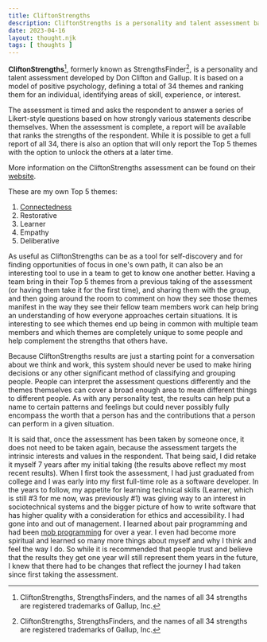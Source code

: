 ```yaml
---
title: CliftonStrengths
description: CliftonStrengths is a personality and talent assessment based on a model of positive psychology, defining a total of 34 themes and ranking them for an individual, identifying areas of skill, experience, or interest.
date: 2023-04-16
layout: thought.njk
tags: [ thoughts ]
---
```


**CliftonStrengths**[^1], formerly known as StrengthsFinder[^1], is a personality and talent assessment developed by Don
Clifton and Gallup. It is based on a model of positive psychology, defining a total of 34 themes and ranking them for an
individual, identifying areas of skill, experience, or interest.

The assessment is timed and asks the respondent to answer a series of Likert-style questions based on how strongly
various statements describe themselves. When the assessment is complete, a report will be available that ranks the
strengths of the respondent. While it is possible to get a full report of all 34, there is also an option that will only
report the Top 5 themes with the option to unlock the others at a later time.

More information on the CliftonStrengths assessment can be found on
their [website](https://www.gallup.com/cliftonstrengths/en/252137/home.aspx).

These are my own Top 5 themes:

1. [Connectedness](/connectedness)
2. Restorative
3. Learner
4. Empathy
5. Deliberative

As useful as CliftonStrengths can be as a tool for self-discovery and for finding opportunities of focus in one's own
path, it can also be an interesting tool to use in a team to get to know one another better. Having a team bring in
their Top 5 themes from a previous taking of the assessment (or having them take it for the first time), and sharing
them with the group, and then going around the room to comment on how they see those themes manifest in the way they see
their fellow team members work can help bring an understanding of how everyone approaches certain situations. It is
interesting to see which themes end up being in common with multiple team members and which themes are completely unique
to some people and help complement the strengths that others have.

Because CliftonStrengths results are just a starting point for a conversation about we think and work, this system
should never be used to make hiring decisions or any other significant method of classifying and grouping people. People
can interpret the assessment questions differently and the themes themselves can cover a broad enough area to mean
different things to different people. As with any personality test, the results can help put a name to certain patterns
and feelings but could never possibly fully encompass the worth that a person has and the contributions that a person
can perform in a given situation.

It is said that, once the assessment has been taken by someone once, it does not need to be taken again, because the
assessment targets the intrinsic interests and values in the respondent. That being said, I did retake it myself 7 years
after my initial taking (the results above reflect my most recent results). When I first took the assessment, I had just
graduated from college and I was early into my first full-time role as a software developer. In the years to follow, my
appetite for learning technical skills (Learner, which is still #3 for me now, was previously #1) was giving way to an
interest in sociotechnical systems and the bigger picture of how to write software that has higher quality with a
consideration for ethics and accessibility. I had gone into and out of management. I learned about pair programming and
had been [mob programming](/mob-programming) for over a year. I even had become more spiritual and learned so many more
things about myself and why I think and feel the way I do. So while it is recommended that people trust and believe that
the results they get one year will still represent them years in the future, I knew that there had to be changes that
reflect the journey I had taken since first taking the assessment.

[^1]: CliftonStrengths, StrengthsFinders, and the names of all 34 strengths are registered trademarks of Gallup, Inc.